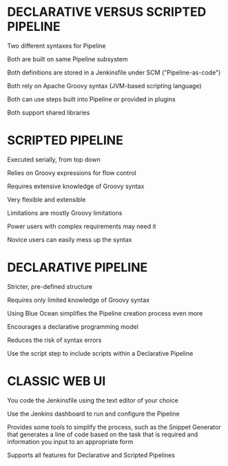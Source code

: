 # DECLARATIVE VERSUS SCRIPTED PIPELINE
Two different syntaxes for Pipeline

Both are built on same Pipeline subsystem

Both definitions are stored in a Jenkinsfile under SCM ("Pipeline-as-code")

Both rely on Apache Groovy syntax (JVM-based scripting language)

Both can use steps built into Pipeline or provided in plugins

Both support shared libraries

# SCRIPTED PIPELINE
Executed serially, from top down

Relies on Groovy expressions for flow control

Requires extensive knowledge of Groovy syntax

Very flexible and extensible

Limitations are mostly Groovy limitations

Power users with complex requirements may need it

Novice users can easily mess up the syntax

# DECLARATIVE PIPELINE
Stricter, pre-defined structure

Requires only limited knowledge of Groovy syntax

Using Blue Ocean simplifies the Pipeline creation process even more

Encourages a declarative programming model

Reduces the risk of syntax errors

Use the script step to include scripts within a Declarative Pipeline


# CLASSIC WEB UI
You code the Jenkinsfile using the text editor of your choice

Use the Jenkins dashboard to run and configure the Pipeline

Provides some tools to simplify the process, such as the Snippet Generator that generates a line of code based on the task that is required and information you input to an appropriate form

Supports all features for Declarative and Scripted Pipelines
